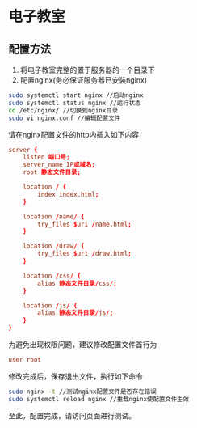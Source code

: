 # 电子教室
## 配置方法
1. 将电子教室完整的置于服务器的一个目录下
2. 配置nginx(务必保证服务器已安装nginx)
```bash
sudo systemctl start nginx //启动nginx
sudo systemctl status nginx //运行状态
cd /etc/nginx/ //切换到nginx目录
sudo vi nginx.conf //编辑配置文件
```
请在nginx配置文件的http内插入如下内容
```conf
server {
    listen 端口号;
    server_name IP或域名;
    root 静态文件目录;

    location / {
        index index.html;
    }

    location /name/ {
        try_files $uri /name.html;
    }

    location /draw/ {
        try_files $uri /draw.html;
    }

    location /css/ {
        alias 静态文件目录/css/;
    }

    location /js/ {
        alias 静态文件目录/js/;
    }
}
```
为避免出现权限问题，建议修改配置文件首行为
```conf
user root
```
修改完成后，保存退出文件，执行如下命令
```bash
sudo nginx -t //测试nginx配置文件是否存在错误
sudo systemctl reload nginx //重载nginx使配置文件生效
```
至此，配置完成，请访问页面进行测试。
